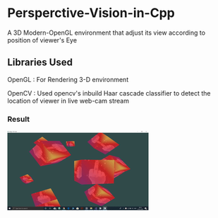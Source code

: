 # Persperctive-Vision-in-Cpp
A 3D Modern-OpenGL environment that adjust its view according to position of viewer's Eye

## Libraries Used 
OpenGL : For Rendering 3-D environment 

OpenCV : Used opencv's inbuild Haar cascade classifier to detect the location of viewer in live web-cam stream 

### Result

![](result.gif)

